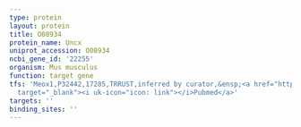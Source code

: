 ```yaml
---
type: protein
layout: protein
title: O08934
protein_name: Uncx
uniprot_accession: O08934
ncbi_gene_id: '22255'
organism: Mus musculus
function: target gene
tfs: 'Meox1,P32442,17285,TRRUST,inferred by curator,&ensp;<a href="https://www.ncbi.nlm.nih.gov/pubmed/?term=19520072%5Buid%5D"
  target="_blank"><i uk-icon="icon: link"></i>Pubmed</a>'
targets: ''
binding_sites: ''
---
```

